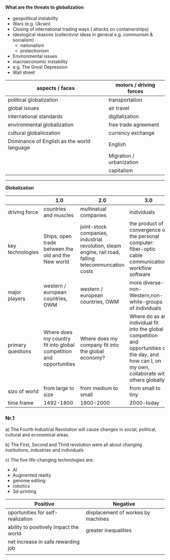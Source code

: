 



#### What are the threats to globalization
- geopolitical instability
- Wars (e.g. Ukrain)
- Closing of international trading ways ( attacks on containerships)
- ideological reasons (collectivist ideas in general e.g. communism & socialism)
	- nationalism 
	- protectionism
- Environmental issues
- macroeconomic instability 
- e.g. The Great Depression 
- Wall street

| aspects / faces                            | motors / driving forces  |
| ------------------------------------------ | ------------------------ |
| political globalization                    | transportation           |
| global issues                              | air travel               |
| international standards                    | digitalization           |
| environmental globalization                | free trade agreement     |
| cultural globaliozation                    | currency exchange        |
| Dominance of English as the world language | English                  |
|                                            | Migration / urbanization |
|                                            | capitalism               |

***





**Globalization**

|                   | 1.0                                                                 | 2.0                                                                                                   | 3.0                                                                                                                                                  |
| ----------------- | ------------------------------------------------------------------- | ----------------------------------------------------------------------------------------------------- | ---------------------------------------------------------------------------------------------------------------------------------------------------- |
| driving force     | countries and muscles                                               | multinatual companies                                                                                 | individuals                                                                                                                                          |
| key technologies  | Ships, open trade between the old and the New world                 | joint-stock companies, industrial revolution, steam engine, rail road, falling telecommuncation costs | the product of a convergence of the personal computer: fiber-optic cable communication, workflow software                                            |
| major players     | western / european countries, OWM                                   | western / european countries, OWM                                                                     | more diverse-non-Western,non-white-groups of individuals                                                                                             |
| primary questions | Where does my country fit into global competition and opportunities | Where does my company fit into the global economy?                                                    | Where do  as an individual fit into the global competition and opportunities of the day, and how can I, on my own, collaborate with others globally? |
| sizo of world     | from large to size                                                  | from medium to small                                                                                  | from small to tiny                                                                                                                                   |
| time frame        | 1492-1800                                                           | 1800-2000                                                                                             | 2000-today                                                                                                                                           |











### Nr.1 
a) The Fourth Industrial Revolution will cause changes in social, political, cultural and economical areas.

b) The First, Second and Third revolution were all about changing institutions, industries and individuals 

c) The five life-changing technologies are: 
- AI
- Augmented reality 
- genome editing
- robotics 
- 3d-printing


| Positive                               | Negative                           |
| -------------------------------------- | ---------------------------------- |
| oportunities for self-realization      | displacement of workes by machines |
| ability to positively impact the world | greater inequalities               |
| net increase in safe rewarding job     |                                    |
|                                        |                                    |

